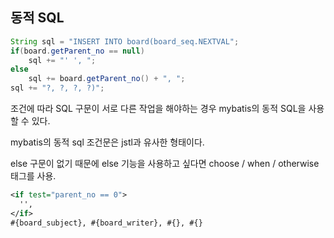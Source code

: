 ## 동적 SQL
```java
String sql = "INSERT INTO board(board_seq.NEXTVAL";
if(board.getParent_no == null)
	sql += "' ', ";
else
	sql += board.getParent_no() + ", ";
sql += "?, ?, ?, ?)";
```
조건에 따라 SQL 구문이 서로 다른 작업을 해야하는 경우 mybatis의 동적 SQL을 사용할 수 있다.

mybatis의 동적 sql 조건문은 jstl과 유사한 형태이다.

else 구문이 없기 때문에 else 기능을 사용하고 싶다면 choose / when / otherwise 태그를 사용.

```xml
<if test="parent_no == 0">
  '',
</if>
#{board_subject}, #{board_writer}, #{}, #{}
 ```
<!--stackedit_data:
eyJoaXN0b3J5IjpbMzAyMjM0Mzg4XX0=
-->